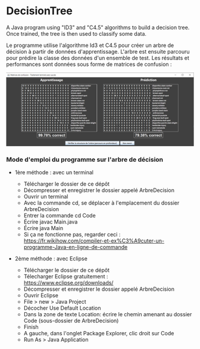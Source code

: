 # DecisionTree
A Java program using "ID3" and "C4.5" algorithms to build a decision tree. Once trained, the tree is then used to classify some data.

Le programme utilise l'algorithme Id3 et C4.5 pour créer un arbre de décision à partir de données d'apprentissage.
L'arbre est ensuite parcouru pour prédire la classe des données d'un ensemble de test.
Les résultats et performances sont données sous forme de matrices de confusion :

![](https://github.com/SimonGuilbert/DecisionTree/blob/main/Code/Data/Matrices.PNG)

### Mode d'emploi du programme sur l'arbre de décision
* 1ère méthode : avec un terminal
  * Télécharger le dossier de ce dépôt
  * Décompresser et enregistrer le dossier appelé ArbreDecision
  * Ouvrir un terminal
  * Avec la commande cd, se déplacer à l'emplacement du dossier ArbreDecision
  * Entrer la commande cd Code
  * Écrire javac Main.java
  * Écrire java Main
  * Si ça ne fonctionne pas, regarder ceci : https://fr.wikihow.com/compiler-et-ex%C3%A9cuter-un-programme-Java-en-ligne-de-commande
  
* 2ème méthode : avec Eclipse
  * Télécharger le dossier de ce dépôt
  * Télecharger Eclipse gratuitement : https://www.eclipse.org/downloads/
  * Décompresser et enregistrer le dossier appelé ArbreDecision 
  * Ouvrir Eclipse
  * File > new > Java Project
  * Décocher Use Default Location
  * Dans la zone de texte Location: écrire le chemin amenant au dossier Code (sous-dossier de ArbreDecision)
  * Finish
  * A gauche, dans l'onglet Package Explorer, clic droit sur Code
  * Run As > Java Application
